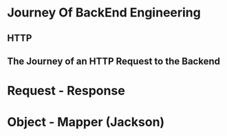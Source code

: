 # Journey Of BackEnd Engineering

## HTTP


## The Journey of an HTTP Request to the Backend




# Request - Response



# Object - Mapper (Jackson)
